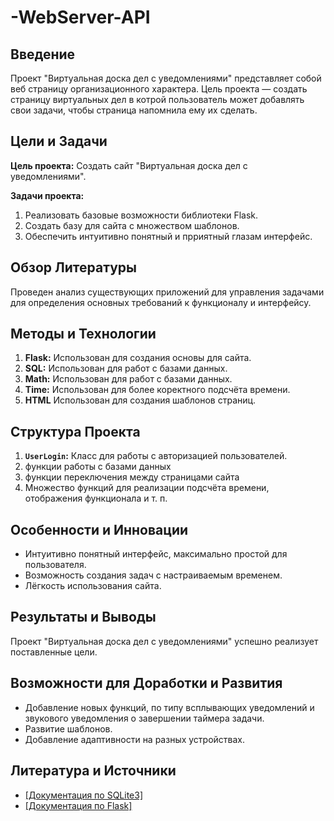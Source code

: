 # -WebServer-API
## Введение

Проект "Виртуальная доска дел с уведомлениями" представляет собой веб страницу организационного характера. Цель проекта — создать страницу виртуальных дел в котрой пользователь может добавлять свои задачи, чтобы страница напомнила ему их сделать.

## Цели и Задачи

**Цель проекта:**
Создать сайт "Виртуальная доска дел с уведомлениями".

**Задачи проекта:**
1. Реализовать базовые возможности библиотеки Flask.
2. Создать базу для сайта с множеством шаблонов.
3. Обеспечить интуитивно понятный и прриятный глазам интерфейс.

## Обзор Литературы

Проведен анализ существующих приложений для управления задачами для определения основных требований к функционалу и интерфейсу.

## Методы и Технологии

1. **Flask:** Использован для создания основы для сайта.
2. **SQL:** Использован для работ с базами данных.
3. **Math:** Использован для работ с базами данных.
4. **Time:** Использован для более коректного подсчёта времени.
5. **HTML** Использован для создания шаблонов страниц.


## Структура Проекта

1. **`UserLogin`:** Класс для работы с авторизацией пользователей.
2. функции работы с базами данных
3. функции переключения между страницами сайта
4. Множество функций для реализации подсчёта времени, отображения функционала и т. п.

## Особенности и Инновации

- Интуитивно понятный интерфейс, максимально простой для пользователя.
- Возможность создания задач с настраиваемым временем.
- Лёгкость использования сайта.

## Результаты и Выводы

Проект "Виртуальная доска дел с уведомлениями" успешно реализует поставленные цели.

## Возможности для Доработки и Развития

- Добавление новых функций, по типу всплывающих уведомлений и звукового уведомления о завершении таймера задачи.
- Развитие шаблонов.
- Добавление адаптивности на разных устройствах.

## Литература и Источники

- [[Документация по SQLite3]](https://docs.python.org/3/library/sqlite3.html)
- [[Документация по Flask]](https://flask.palletsprojects.com/en/3.0.x/)
